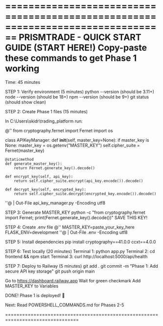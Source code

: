 ﻿================================================================================
PRISMTRADE - QUICK START GUIDE (START HERE!)
Copy-paste these commands to get Phase 1 working
================================================================================

Time: 45 minutes

STEP 1: Verify environment (5 minutes)
python --version (should be 3.11+)
node --version (should be 18+)
npm --version (should be 9+)
git status (should show clean)

STEP 2: Create Phase 1 files (15 minutes)

In C:\Users\skidr\trading_platform run:

@''
from cryptography.fernet import Fernet
import os

class APIKeyManager:
    def __init__(self, master_key=None):
        if master_key is None:
            master_key = os.getenv("MASTER_KEY")
        self.cipher_suite = Fernet(master_key)
    
    @staticmethod
    def generate_master_key():
        return Fernet.generate_key().decode()
    
    def encrypt_key(self, api_key):
        return self.cipher_suite.encrypt(api_key.encode()).decode()
    
    def decrypt_key(self, encrypted_key):
        return self.cipher_suite.decrypt(encrypted_key.encode()).decode()
''@ | Out-File api_key_manager.py -Encoding utf8

STEP 3: Generate MASTER_KEY
python -c "from cryptography.fernet import Fernet; print(Fernet.generate_key().decode())"
SAVE THIS KEY!

STEP 4: Create .env file
@''
MASTER_KEY=paste_your_key_here
FLASK_ENV=development
''@ | Out-File .env -Encoding utf8

STEP 5: Install dependencies
pip install cryptography==41.0.0 ccxt==4.0.0

STEP 6: Test locally (20 minutes)
Terminal 1: python app.py
Terminal 2: cd frontend && npm start
Terminal 3: curl http://localhost:5000/api/health

STEP 7: Deploy to Railway (5 minutes)
git add .
git commit -m "Phase 1: Add secure API key storage"
git push origin main

Go to https://dashboard.railway.app
Wait for green checkmark
Add MASTER_KEY to Variables

DONE! Phase 1 is deployed! 🎉

Next: Read POWERSHELL_COMMANDS.md for Phases 2-5

================================================================================
